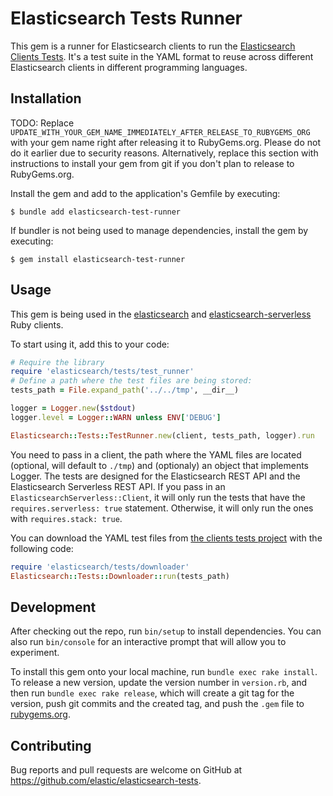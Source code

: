 # Elasticsearch Tests Runner

This gem is a runner for Elasticsearch clients to run the [Elasticsearch Clients Tests](https://github.com/elastic/elasticsearch-clients-tests). It's a test suite in the YAML format to reuse across different Elasticsearch clients in different programming languages.



## Installation

TODO: Replace `UPDATE_WITH_YOUR_GEM_NAME_IMMEDIATELY_AFTER_RELEASE_TO_RUBYGEMS_ORG` with your gem name right after releasing it to RubyGems.org. Please do not do it earlier due to security reasons. Alternatively, replace this section with instructions to install your gem from git if you don't plan to release to RubyGems.org.

Install the gem and add to the application's Gemfile by executing:

    $ bundle add elasticsearch-test-runner

If bundler is not being used to manage dependencies, install the gem by executing:

    $ gem install elasticsearch-test-runner

## Usage

This gem is being used in the [elasticsearch](https://github.com/elastic/elasticsearch-ruby) and [elasticsearch-serverless](https://github.com/elastic/elasticsearch-serverless-ruby/) Ruby clients.

To start using it, add this to your code:

```ruby
# Require the library
require 'elasticsearch/tests/test_runner'
# Define a path where the test files are being stored:
tests_path = File.expand_path('../../tmp', __dir__)

logger = Logger.new($stdout)
logger.level = Logger::WARN unless ENV['DEBUG']

Elasticsearch::Tests::TestRunner.new(client, tests_path, logger).run
```

You need to pass in a client, the path where the YAML files are located (optional, will default to `./tmp`) and (optionaly) an object that implements Logger. The tests are designed for the Elasticsearch REST API and the Elasticsearch Serverless REST API. If you pass in an `ElasticsearchServerless::Client`, it will only run the tests that have the `requires.serverless: true` statement. Otherwise, it will only run the ones with `requires.stack: true`.

You can download the YAML test files from [the clients tests project](https://github.com/elastic/elasticsearch-clients-tests) with the following code:

```ruby
require 'elasticsearch/tests/downloader'
Elasticsearch::Tests::Downloader::run(tests_path)
```

## Development

After checking out the repo, run `bin/setup` to install dependencies. You can also run `bin/console` for an interactive prompt that will allow you to experiment.

To install this gem onto your local machine, run `bundle exec rake install`. To release a new version, update the version number in `version.rb`, and then run `bundle exec rake release`, which will create a git tag for the version, push git commits and the created tag, and push the `.gem` file to [rubygems.org](https://rubygems.org).

## Contributing

Bug reports and pull requests are welcome on GitHub at https://github.com/elastic/elasticsearch-tests.
